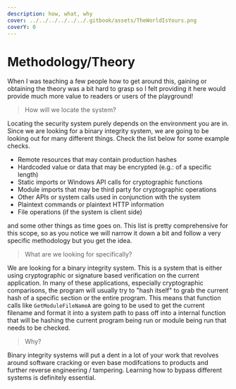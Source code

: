 ```yaml
---
description: how, what, why
cover: ../../../../../../.gitbook/assets/TheWorldIsYours.png
coverY: 0
---
```


# Methodology/Theory

When I was teaching a few people how to get around this, gaining or obtaining the theory was a bit hard to grasp so I felt providing it here would provide much more value to readers or users of the playground!

> How will we locate the system?

Locating the security system purely depends on the environment you are in. Since we are looking for a binary integrity system, we are going to be looking out for many different things. Check the list below for some example checks.

* Remote resources that may contain production hashes
* Hardcoded value or data that may be encrypted (e.g.: of a specific length)
* Static imports or Windows API calls for cryptographic functions
* Module imports that may be third party for cryptographic operations
* Other APIs or system calls used in conjunction with the system
* Plaintext commands or plaintext HTTP information
* File operations (if the system is client side)

and some other things as time goes on. This list is pretty comprehensive for this scope, so as you notice we will narrow it down a bit and follow a very specific methodology but you get the idea.

> What are we looking for specifically?

We are looking for a binary integrity system. This is a system that is either using cryptographic or signature based verification on the current application. In many of these applications, especially cryptographic comparisons, the program will usually try to "hash itself" to grab the current hash of a specific section or the entire program. This means that function calls like `GetModuleFileNameA` are going to be used to get the current filename and format it into a system path to pass off into a internal function that will be hashing the current program being run or module being run that needs to be checked.

> Why?

Binary integrity systems will put a dent in a lot of your work that revolves around software cracking or even base modifcations to products and further reverse engineering / tampering. Learning how to bypass different systems is definitely essential.

